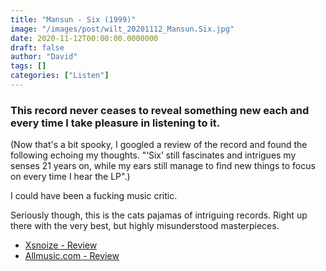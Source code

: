 ```yaml
---
title: "Mansun - Six (1999)"
image: "/images/post/wilt_20201112_Mansun.Six.jpg"
date: 2020-11-12T00:00:00.0000000
draft: false
author: "David"
tags: []
categories: ["Listen"]
---
```

### This record never ceases to reveal something new each and every time I take pleasure in listening to it.

 (Now that's a bit spooky, I googled a review of the record and found the following echoing my thoughts. "‘Six’ still fascinates and intrigues my senses 21 years on, while my ears still manage to find new things to focus on every time I hear the LP".)

 I could have been a fucking music critic.   
  
Seriously though, this is the cats pajamas of intriguing records. Right up there with the very best, but highly misunderstood masterpieces.

-  [Xsnoize - Review](https://www.xsnoize.com/album-review-mansun-six-deluxe-edition/)
-  [Allmusic.com - Review](https://www.allmusic.com/album/six-mw0000666416)